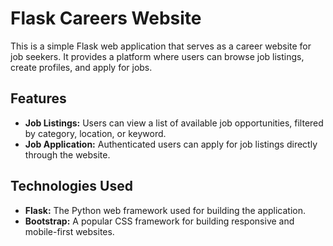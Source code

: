 # Flask Careers Website

This is a simple Flask web application that serves as a career website for job seekers. It provides a platform where users can browse job listings, create profiles, and apply for jobs.

## Features

- **Job Listings:** Users can view a list of available job opportunities, filtered by category, location, or keyword.
- **Job Application:** Authenticated users can apply for job listings directly through the website.

## Technologies Used

- **Flask:** The Python web framework used for building the application.
- **Bootstrap:** A popular CSS framework for building responsive and mobile-first websites.
